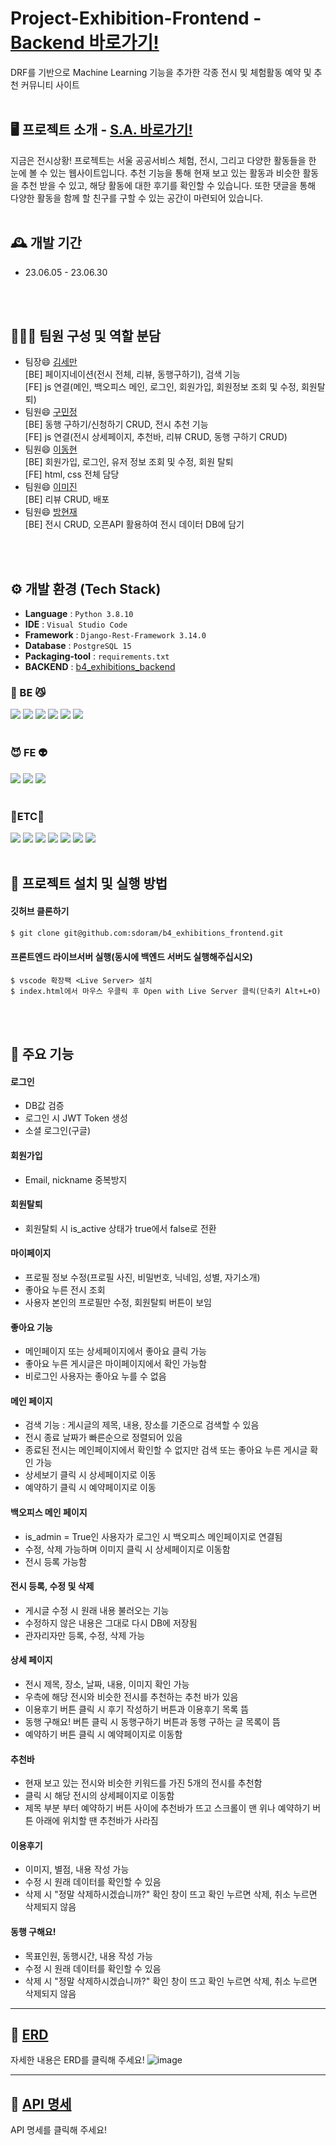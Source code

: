 # Project-Exhibition-Frontend - <a href="https://github.com/sdoram/b4_exhibitions_backend">Backend 바로가기!</a>
DRF를 기반으로 Machine Learning 기능을 추가한 각종 전시 및 체험활동 예약 및 추천 커뮤니티 사이트
<br>
<br>

## 🖥️ 프로젝트 소개 - <a href="https://www.notion.so/S-A-d04b7899646e45e59da17fbec7cdacfb">S.A. 바로가기!</a>
지금은 전시상황! 프로젝트는 서울 공공서비스 체험, 전시, 그리고 다양한 활동들을 한 눈에 볼 수 있는 웹사이트입니다. 추천 기능을 통해 현재 보고 있는 활동과 비슷한 활동을 추천 받을 수 있고, 해당 활동에 대한 후기를 확인할 수 있습니다. 또한 댓글을 통해 다양한 활동을 함께 할 친구를 구할 수 있는 공간이 마련되어 있습니다.
<br>
<br>

## 🕰️ 개발 기간
* 23.06.05 - 23.06.30
<br>
<br>

## 🧑‍🤝‍🧑 팀원 구성 및 역할 분담
- 팀장😄 <a href="https://github.com/sdoram">김세만</a><br>
[BE] 페이지네이션(전시 전체, 리뷰, 동행구하기), 검색 기능   
[FE] js 연결(메인, 백오피스 메인, 로그인, 회원가입, 회원정보 조회 및 수정, 회원탈퇴)
- 팀원😄 <a href="https://github.com/goodminjeong">구민정</a><br> 
[BE] 동행 구하기/신청하기 CRUD, 전시 추천 기능  
[FE] js 연결(전시 상세페이지, 추천바, 리뷰 CRUD, 동행 구하기 CRUD)
- 팀원😄 <a href="https://github.com/OCmonet">이동현</a><br>
[BE] 회원가입, 로그인, 유저 정보 조회 및 수정, 회원 탈퇴   
[FE] html, css 전체 담당
- 팀원😄 <a href="https://github.com/mijinleee">이미진</a><br>
[BE] 리뷰 CRUD, 배포  
- 팀원😄 <a href="https://github.com/banghyunjae">방현재</a><br>
[BE] 전시 CRUD, 오픈API 활용하여 전시 데이터 DB에 담기 
<br>
<br>

## ⚙️ 개발 환경 (Tech Stack)
- **Language** : `Python 3.8.10`
- **IDE** : `Visual Studio Code`
- **Framework** : `Django-Rest-Framework 3.14.0`
- **Database** : `PostgreSQL 15`
- **Packaging-tool** : `requirements.txt`
- **BACKEND** : <a href="https://github.com/sdoram/b4_exhibitions_backend">b4_exhibitions_backend</a>

### <b>🦊 BE 😼</b>

<img src="https://img.shields.io/badge/python-3776AB?style=for-the-badge&logo=python&logoColor=white"> <img src="https://img.shields.io/badge/django-092E20?style=for-the-badge&logo=django&logoColor=white"> <img src="https://img.shields.io/badge/postgresql-4169E1?style=for-the-badge&logo=postgresql&logoColor=white"> <img src="https://img.shields.io/badge/dotenv-ECD53F?style=for-the-badge&logo=dotenv&logoColor=white"> <img src="https://img.shields.io/badge/scikitlearn-F7931E?style=for-the-badge&logo=scikitlearn&logoColor=white"/> <img src="https://img.shields.io/badge/pandas-150458?style=for-the-badge&logo=pandas&logoColor=white"/>
<br>
<br>

### <b>😈 FE 👽</b>

<img src="https://img.shields.io/badge/html5-E34F26?style=for-the-badge&logo=html5&logoColor=white"> <img src="https://img.shields.io/badge/css-1572B6?style=for-the-badge&logo=css3&logoColor=white"> <img src="https://img.shields.io/badge/javascript-F7DF1E?style=for-the-badge&logo=javascript&logoColor=black">
<br>
<br>

### <b>🦝ETC🦄</b>

<img src="https://img.shields.io/badge/visualstudiocode-007ACC?style=for-the-badge&logo=visualstudiocode&logoColor=white"/> <img src="https://img.shields.io/badge/git-F05032?style=for-the-badge&logo=git&logoColor=white"> <img src="https://img.shields.io/badge/docker-2496ED?style=for-the-badge&logo=docker&logoColor=white"/> <img src="https://img.shields.io/badge/gunicorn-499848?style=for-the-badge&logo=gunicorn&logoColor=white"> <img src="https://img.shields.io/badge/NGINX-009639?style=for-the-badge&logo=nginx&logoColor=white"/> <img src="https://img.shields.io/badge/amazonec2-FF9900?style=for-the-badge&logo=amazonec2&logoColor=white"/> <img src="https://img.shields.io/badge/amazons3-569A31?style=for-the-badge&logo=amazons3&logoColor=white"/>
<br>
<br>

## 🔑 프로젝트 설치 및 실행 방법
#### 깃허브 클론하기
```bash
$ git clone git@github.com:sdoram/b4_exhibitions_frontend.git
```
#### 프론트엔드 라이브서버 실행(동시에 백엔드 서버도 실행해주십시오)
```
$ vscode 확장팩 <Live Server> 설치
$ index.html에서 마우스 우클릭 후 Open with Live Server 클릭(단축키 Alt+L+O)
```
<br>
<br>

## 📌 주요 기능
#### 로그인 
- DB값 검증
- 로그인 시 JWT Token 생성
- 소셜 로그인(구글)

#### 회원가입 
- Email, nickname 중복방지

#### 회원탈퇴
- 회원탈퇴 시 is_active 상태가 true에서 false로 전환

#### 마이페이지
- 프로필 정보 수정(프로필 사진, 비밀번호, 닉네임, 성별, 자기소개)
- 좋아요 누른 전시 조회
- 사용자 본인의 프로필만 수정, 회원탈퇴 버튼이 보임

#### 좋아요 기능
- 메인페이지 또는 상세페이지에서 좋아요 클릭 가능
- 좋아요 누른 게시글은 마이페이지에서 확인 가능함
- 비로그인 사용자는 좋아요 누를 수 없음

#### 메인 페이지 
- 검색 기능 : 게시글의 제목, 내용, 장소를 기준으로 검색할 수 있음
- 전시 종료 날짜가 빠른순으로 정렬되어 있음
- 종료된 전시는 메인페이지에서 확인할 수 없지만 검색 또는 좋아요 누른 게시글 확인 가능
- 상세보기 클릭 시 상세페이지로 이동
- 예약하기 클릭 시 예약페이지로 이동

#### 백오피스 메인 페이지 
- is_admin = True인 사용자가 로그인 시 백오피스 메인페이지로 연결됨
- 수정, 삭제 가능하며 이미지 클릭 시 상세페이지로 이동함
- 전시 등록 가능함

#### 전시 등록, 수정 및 삭제
- 게시글 수정 시 원래 내용 불러오는 기능
- 수정하지 않은 내용은 그대로 다시 DB에 저장됨
- 관자리자만 등록, 수정, 삭제 가능

#### 상세 페이지
- 전시 제목, 장소, 날짜, 내용, 이미지 확인 가능
- 우측에 해당 전시와 비슷한 전시를 추천하는 추천 바가 있음
- 이용후기 버튼 클릭 시 후기 작성하기 버튼과 이용후기 목록 뜸
- 동행 구해요! 버튼 클릭 시 동행구하기 버튼과 동행 구하는 글 목록이 뜸
- 예약하기 버튼 클릭 시 예약페이지로 이동함

#### 추천바
- 현재 보고 있는 전시와 비슷한 키워드를 가진 5개의 전시를 추천함
- 클릭 시 해당 전시의 상세페이지로 이동함
- 제목 부분 부터 예약하기 버튼 사이에 추천바가 뜨고 스크롤이 맨 위나 예약하기 버튼 아래에 위치할 땐 추천바가 사라짐

#### 이용후기
- 이미지, 별점, 내용 작성 가능
- 수정 시 원래 데이터를 확인할 수 있음
- 삭제 시 "정말 삭제하시겠습니까?" 확인 창이 뜨고 확인 누르면 삭제, 취소 누르면 삭제되지 않음

#### 동행 구해요!
- 목표인원, 동행시간, 내용 작성 가능
- 수정 시 원래 데이터를 확인할 수 있음
- 삭제 시 "정말 삭제하시겠습니까?" 확인 창이 뜨고 확인 누르면 삭제, 취소 누르면 삭제되지 않음


***
💜 [ERD](https://www.erdcloud.com/d/ftoBoJc3WCLvnTqca)
------
자세한 내용은 ERD를 클릭해 주세요!
![image](https://github.com/sdoram/b4_exhibitions_frontend/assets/125722304/cca145f2-88af-4a2b-bc30-5205965c768d)

***
💚 [API 명세](https://www.notion.so/S-A-d04b7899646e45e59da17fbec7cdacfb?pvs=4#1d8b724ee81745669e6042a4c6076517)
------
API 명세를 클릭해 주세요!